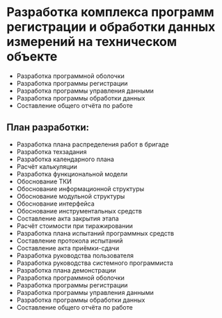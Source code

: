 ﻿# Разработка комплекса программ регистрации и обработки данных измерений на техническом объекте

* Разработка программной оболочки
* Разработка программы регистрации
* Разработка программы управления данными
* Разработка программы обработки данных
* Составление общего отчёта по работе

## План разработки:

* Разработка плана распределения работ в бригаде
* Разработка техзадания
* Разработка календарного плана
* Расчёт калькуляции
* Разработка функциональной модели
* Обоснование ТКИ
* Обоснование информационной структуры
* Обоснование модульной структуры
* Обоснование интерфейса
* Обоснование инструментальных средств
* Составление акта закрытия этапа
* Расчёт стоимости при тиражировании
* Разработка плана испытаний программных средств
* Составление протокола испытаний
* Составление акта приёмки-сдачи
* Разработка руководства пользователя
* Разработка руководства системного программиста
* Разработка плана демонстрации
* Разработка программной оболочки
* Разработка программы регистрации
* Разработка программы управления данными
* Разработка программы обработки данных
* Составление общего отчёта по работе
